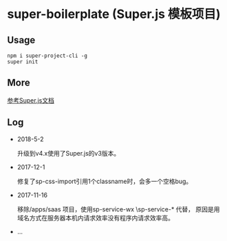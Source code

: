 # super-boilerplate (Super.js 模板项目)

## Usage

```shell
npm i super-project-cli -g
super init
```

## More

[参考Super.js文档](https://super.js.org)

## Log

- 2018-5-2

    升级到v4.x使用了Super.js的v3版本。

- 2017-12-1

    修复了sp-css-import引用1个classname时，会多一个空格bug。

- 2017-11-16

    移除/apps/saas 项目，使用sp-service-wx \sp-service-* 代替，
    原因是用域名方式在服务器本机内请求效率没有程序内请求效率高。

- ...